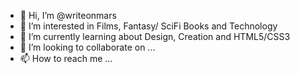 - 👋 Hi, I’m @writeonmars
- 👀 I’m interested in Films, Fantasy/ SciFi Books and Technology
- 🌱 I’m currently learning about Design, Creation and HTML5/CSS3
- 💞️ I’m looking to collaborate on ...
- 📫 How to reach me ...

<!---
writeonmars/writeonmars is a ✨ special ✨ repository because its `README.md` (this file) appears on your GitHub profile.
You can click the Preview link to take a look at your changes.
--->
